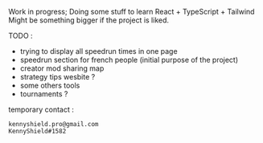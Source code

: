 Work in progress; Doing some stuff to learn React + TypeScript + Tailwind
Might be something bigger if the project is liked.

TODO :

-   trying to display all speedrun times in one page
-   speedrun section for french people (initial purpose of the project)
-   creator mod sharing map
-   strategy tips wesbite ?
-   some others tools
-   tournaments ?

temporary contact :

    kennyshield.pro@gmail.com
    KennyShield#1582

